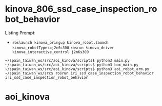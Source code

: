 # kinova_806_ssd_case_inspection_robot_behavior
Listing Prompt:
* `roslaunch kinova_bringup kinova_robot.launch kinova_robotType:=j2n6s300`
`rosrun kinova_driver kinova_interactive_control j2n6s300`

`~/spain_taiwan_ws/src/aoi_kinova/scripts$ python3 main.py`
`~/spain_taiwan_ws/src/aoi_kinova/scripts$ python3 box_main.py`
`~/spain_taiwan_ws/src/aoi_kinova/scripts$ python3 aoi_robot_arm.py`
`~/spain_taiwan_ws/src$ rosrun iri_ssd_case_inspection_robot_behavior iri_ssd_case_inspection_robot_behavior`
# aoi_kinova
